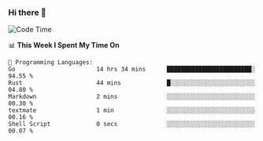 ### Hi there 👋

<!--
**CrazyCollin/crazycollin** is a ✨ _special_ ✨ repository because its `README.md` (this file) appears on your GitHub profile.

Here are some ideas to get you started:

- 🔭 I’m currently working on ...
- 🌱 I’m currently learning ...
- 👯 I’m looking to collaborate on ...
- 🤔 I’m looking for help with ...
- 💬 Ask me about ...
- 📫 How to reach me: ...
- 😄 Pronouns: ...
- ⚡ Fun fact: ...
-->

<!--START_SECTION:waka-->
![Code Time](http://img.shields.io/badge/Code%20Time-1%2C237%20hrs%2031%20mins-blue)

📊 **This Week I Spent My Time On** 

```text
💬 Programming Languages: 
Go                       14 hrs 34 mins      ████████████████████████░   94.55 % 
Rust                     44 mins             █░░░░░░░░░░░░░░░░░░░░░░░░   04.80 % 
Markdown                 2 mins              ░░░░░░░░░░░░░░░░░░░░░░░░░   00.30 % 
textmate                 1 min               ░░░░░░░░░░░░░░░░░░░░░░░░░   00.16 % 
Shell Script             0 secs              ░░░░░░░░░░░░░░░░░░░░░░░░░   00.07 % 
```


<!--END_SECTION:waka-->
